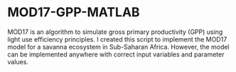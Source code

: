 # MOD17-GPP-MATLAB
MOD17 is an algorithm to simulate gross primary productivity (GPP) using light use efficiency principles. I created this script to implement the MOD17 model for a savanna ecosystem in Sub-Saharan Africa. However, the model can be implemented anywhere with correct input variables and parameter values.
